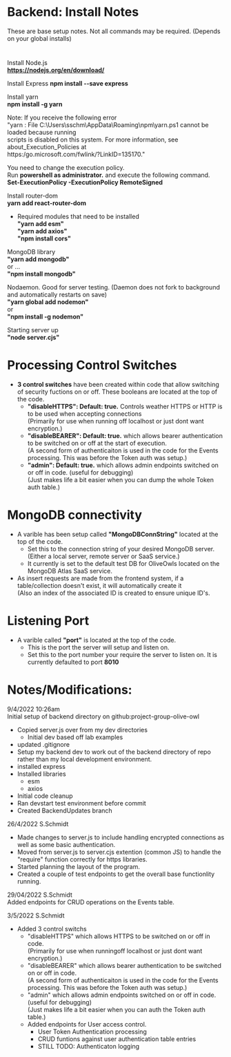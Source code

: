 
# Backend: Install Notes

These are base setup notes. Not all commands may be required. (Depends on your global installs) <br/>

#
Install Node.js <br/>
**https://nodejs.org/en/download/** </br>

Install Express
**npm install --save express** <br/>

Install yarn <br/>
**npm install -g yarn** <br/>

Note: If you receive the following error  <br/>
"yarn : File C:\Users\sschm\AppData\Roaming\npm\yarn.ps1 cannot be loaded because running <br/>
scripts is disabled on this system. For more information, see about_Execution_Policies at <br/>
https:/go.microsoft.com/fwlink/?LinkID=135170." <br/>

You need to change the execution policy. <br/>
Run **powershell as administrator.** and execute the following command. <br/>
**Set-ExecutionPolicy -ExecutionPolicy RemoteSigned** <br/>

Install router-dom <br/>
**yarn add react-router-dom** <br/>

- Required modules that need to be installed <br/>
**"yarn add esm"** <br/>
**"yarn add axios"** <br/>
**"npm install cors"** <br/>

MongoDB library <br/>
**"yarn add mongodb"** <br/>
or ... <br/>
**"npm install mongodb"** <br/>

Nodaemon. Good for server testing. (Daemon does not fork to background and automatically restarts on save)<br/>
**"yarn global add nodemon"** <br/>
or <br/>
**"npm install -g nodemon"** <br/>

Starting server up <br/>
**"node server.cjs"** <br/>

#  Processing Control Switches

- **3 control switches** have been created within code that allow switching of security fuctions on or off. These booleans are located at the top of the code. <br/>
  - **"disableHTTPS": Default: true.** Controls weather HTTPS or HTTP is to be used when accepting connections<br/>
    (Primarily for use when running off localhost or just dont want encryption.)<br/>
  - **"disableBEARER": Default: true.** which allows bearer authentication to be switched on or off at the start of execution.<br/>
    (A second form of authenticaiton is used in the code for the Events processing. This was before the Token auth was setup.)<br/>
  - **"admin": Default: true.** which allows admin endpoints switched on or off in code. (useful for debugging)<br/>
    (Just makes life a bit easier when you can dump the whole Token auth table.)<br/>

#  MongoDB connectivity 

- A varible has been setup called **"MongoDBConnString"** located at the top of the code. <br/>
  - Set this to the connection string of your desired MongoDB server. (Either a local server, remote server or SaaS service.)<br/>
  - It currently is set to the default test DB for OliveOwls located on the MongoDB Atlas SaaS service.<br/>
- As insert requests are made from the frontend system, if a table/collection doesn't exist, it will automatically create it <br/>
  (Also an index of the associated ID is created to ensure unique ID's.<br/>

#  Listening Port 

- A varible called **"port"** is located at the top of the code. <br/>
  - This is the port the server will setup and listen on.<br/>
  - Set this to the port number your require the server to listen on. It is currently defaulted to port **8010**<br/>

#  Notes/Modifications:

9/4/2022 10:26am<br/>
Initial setup of backend directory on github:project-group-olive-owl<br/>

- Copied server.js over from my dev directories<br/>
	- Initial dev based off lab examples<br/>
- updated .gitignore<br/>
- Setup my backend dev to work out of the backend directory of repo rather than my local development environment.<br/>
- installed express<br/>
- Installed libraries<br/>
	- esm<br/>
	- axios<br/>
- Initial code cleanup<br/>
- Ran devstart test environment before commit<br/>
- Created BackendUpdates branch<br/>

26/4/2022	  S.Schmidt<br/>

- Made changes to server.js to include handling encrypted connections as well as some basic authentication. <br/>
- Moved from server.js to server.cjs extention (common JS) to handle the "require" function correctly for https libraries.<br/>
- Started planning the layout of the program. <br/>
- Created a couple of test endpoints to get the overall base functionlity running.<br/>

29/04/2022	  S.Schmidt<br/>
Added endpoints for CRUD operations on the Events table.<br/>

3/5/2022	  S.Schmidt<br/>

- Added 3 control switchs<br/>
  - "disableHTTPS" which allows HTTPS to be switched on or off in code.<br/>
    (Primarily for use when runningoff localhost or just dont want encryption.)<br/>
  - "disableBEARER" which allows bearer authentication to be switched on or off in code.<br/>
    (A second form of authenticaiton is used in the code for the Events processing. This was before the Token auth was setup.)<br/>
  - "admin" which allows admin endpoints switched on or off in code. (useful for debugging)<br/>
    (Just makes life a bit easier when you can auth the Token auth table.)<br/>
  - Added endpoints for User access control. <br/>
    - User Token Authentication processing<br/>
    - CRUD funtions against user authentication table entries<br/>
    - STILL TODO: Authenticaton logging<br/>
